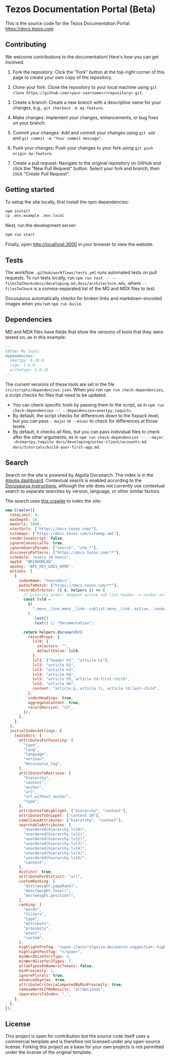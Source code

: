 # Tezos Documentation Portal (Beta)

This is the source code for the Tezos Documentation Portal: https://docs.tezos.com

## Contributing

We welcome contributions to the documentation! Here's how you can get involved:

1. Fork the repository: Click the "Fork" button at the top-right corner of this page to create your own copy of the repository.

2. Clone your fork: Clone the repository to your local machine using `git clone https://github.com/<your-username>/<repository>.git`.

3. Create a branch: Create a new branch with a descriptive name for your changes, e.g., `git checkout -b my-feature`.

4. Make changes: Implement your changes, enhancements, or bug fixes on your branch.

5. Commit your changes: Add and commit your changes using `git add .` and `git commit -m "Your commit message"`.

6. Push your changes: Push your changes to your fork using `git push origin my-feature`.

7. Create a pull request: Navigate to the original repository on GitHub and click the "New Pull Request" button. Select your fork and branch, then click "Create Pull Request".

## Getting started

To setup the site locally, first install the npm dependencies:

```bash
npm install
cp .env.example .env.local
```

Next, run the development server:

```bash
npm run start
```

Finally, open [http://localhost:3000](http://localhost:3000) in your browser to view the website.

## Tests

The workflow `.github/workflows/tests.yml` runs automated tests on pull requests.
To run tests locally, run `npm run test -- --filesToCheck=docs/developing.md,docs/architecture.mdx`, where `--filesToCheck` is a comma-separated list of the MD and MDX files to test.

Docusaurus automatically checks for broken links and markdown-encoded images when you run `npm run build`.

## Dependencies

MD and MDX files have fields that show the versions of tools that they were tested on, as in this example:

```markdown
---
title: My topic
dependencies:
  smartpy: 0.19.0
  ligo: 1.6.0
  archetype: 1.0.26
---
```

The current versions of these tools are set in the file `src/scripts/dependencies.json`.
When you run `npm run check-dependencies`, a script checks for files that need to be updated.

- You can check specific tools by passing them to the script, as in `npm run check-dependencies -- --dependencies=smartpy,taquito`.
- By default, the script checks for differences down to the fixpack level, but you can pass `--major` or `--minor` to check for differences at those levels.
- By default, it checks all files, but you can pass individual files to check after the other arguments, as in `npm run check-dependencies -- --major -d=smartpy,taquito docs/developing/octez-client/accounts.md docs/tutorials/build-your-first-app.md`.

## Search

Search on the site is powered by Algolia Docsearch.
The index is in the [Algolia dashboard](https://dashboard.algolia.com/apps/QRIAHGML9Q/dashboard).
Contextual search is enabled according to the [Docusaurus instructions](https://docusaurus.io/docs/search#using-algolia-docsearch), although the site does not currently use contextual search to separate searches by version, language, or other similar factors.

The search uses [this crawler](https://crawler.algolia.com/admin/crawlers/eaa2c548-8b82-493b-8ab8-0c37e2e5d5cc/configuration/edit) to index the site:

```js
new Crawler({
  rateLimit: 8,
  maxDepth: 10,
  maxUrls: 5000,
  startUrls: ["https://docs.tezos.com/"],
  sitemaps: ["https://docs.tezos.com/sitemap.xml"],
  renderJavaScript: false,
  ignoreCanonicalTo: true,
  ignoreQueryParams: ["source", "utm_*"],
  discoveryPatterns: ["https://docs.tezos.com/**"],
  schedule: "every 24 hours",
  appId: "QRIAHGML9Q",
  apiKey: "API_KEY_GOES_HERE",
  actions: [
    {
      indexName: "tezosdocs",
      pathsToMatch: ["https://docs.tezos.com/**"],
      recordExtractor: ({ $, helpers }) => {
        // priority order: deepest active sub list header -> navbar active item -> 'Documentation'
        const lvl0 =
          $(
            ".menu__link.menu__link--sublist.menu__link--active, .navbar__item.navbar__link--active",
          )
            .last()
            .text() || "Documentation";

        return helpers.docsearch({
          recordProps: {
            lvl0: {
              selectors: "",
              defaultValue: lvl0,
            },
            lvl1: ["header h1", "article h1"],
            lvl2: "article h2",
            lvl3: "article h3",
            lvl4: "article h4",
            lvl5: "article h5, article td:first-child",
            lvl6: "article h6",
            content: "article p, article li, article td:last-child",
          },
          indexHeadings: true,
          aggregateContent: true,
          recordVersion: "v3",
        });
      },
    },
  ],
  initialIndexSettings: {
    tezosdocs: {
      attributesForFaceting: [
        "type",
        "lang",
        "language",
        "version",
        "docusaurus_tag",
      ],
      attributesToRetrieve: [
        "hierarchy",
        "content",
        "anchor",
        "url",
        "url_without_anchor",
        "type",
      ],
      attributesToHighlight: ["hierarchy", "content"],
      attributesToSnippet: ["content:10"],
      camelCaseAttributes: ["hierarchy", "content"],
      searchableAttributes: [
        "unordered(hierarchy.lvl0)",
        "unordered(hierarchy.lvl1)",
        "unordered(hierarchy.lvl2)",
        "unordered(hierarchy.lvl3)",
        "unordered(hierarchy.lvl4)",
        "unordered(hierarchy.lvl5)",
        "unordered(hierarchy.lvl6)",
        "content",
      ],
      distinct: true,
      attributeForDistinct: "url",
      customRanking: [
        "desc(weight.pageRank)",
        "desc(weight.level)",
        "asc(weight.position)",
      ],
      ranking: [
        "words",
        "filters",
        "typo",
        "attribute",
        "proximity",
        "exact",
        "custom",
      ],
      highlightPreTag: '<span class="algolia-docsearch-suggestion--highlight">',
      highlightPostTag: "</span>",
      minWordSizefor1Typo: 3,
      minWordSizefor2Typos: 7,
      allowTyposOnNumericTokens: false,
      minProximity: 1,
      ignorePlurals: true,
      advancedSyntax: true,
      attributeCriteriaComputedByMinProximity: true,
      removeWordsIfNoResults: "allOptional",
      separatorsToIndex: "_",
    },
  },
});
```

## License

This project is open for contribution but the source code itself uses a commercial template and is therefore not licensed under any open-source license. Forking this project as a base for your own projects is not permitted under the license of the original template.
